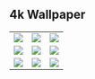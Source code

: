 ## 4k Wallpaper

|       |      |      |
|:----: | :----: | :----: |
| ![](./pictures/Abandoned_Lab.png) | ![](./pictures/LOSS_or_VIOLENCE.png) | ![](./pictures/Secret_Data_Center_3.png) |
| ![](./pictures/Never_Leave.png) | ![](./pictures/One_Last_MOMENT.png) | ![](./pictures/On_Your_Own.png) |
| ![](./pictures/Power_Station.png) | ![](./pictures/Radio_Tower.png) | ![](./pictures/NEVER.png) |

